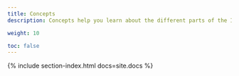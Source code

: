 ```yaml
---
title: Concepts
description: Concepts help you learn about the different parts of the Istio system and the abstractions it uses.

weight: 10

toc: false
---
```


{% include section-index.html docs=site.docs %}
